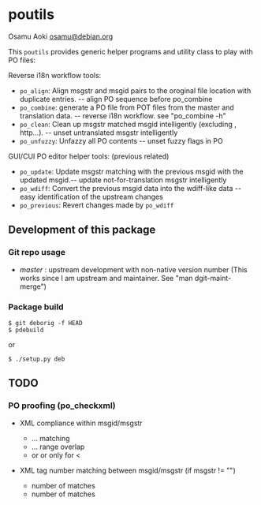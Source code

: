 # poutils

<!-- vi:se ts=4 sts=4 tw=78 et ai: -->

Osamu Aoki <osamu@debian.org>

This `poutils` provides generic helper programs and utility class to play with
PO files:

Reverse i18n workflow tools:

* `po_align`: Align msgstr and msgid pairs to the oroginal file location
  with duplicate entries.  -- align PO sequence before po_combine
* `po_combine`: generate a PO file from POT files from the master
  and translation data. --  reverse i18n workflow.  see "po_combine -h"
* `po_clean`: Clean up msgstr matched msgid intelligently (excluding
  <screen>, http...).  -- unset untranslated msgstr intelligently
* `po_unfuzzy`: Unfazzy all PO contents -- unset fuzzy flags in PO

GUI/CUI PO editor helper tools: (previous related)

* `po_update`: Update msgstr matching with the previous msgid with the
  updated msgid.-- update not-for-translation msgstr intelligently
* `po_wdiff`: Convert the previous msgid data into the wdiff-like data
   -- easy identification of the upstream changes
* `po_previous`: Revert changes made by `po_wdiff`

## Development of this package

### Git repo usage

* *master* : upstream development with non-native version number
  (This works since I am upstream and maintainer.  See "man dgit-maint-merge")

### Package build

    $ git deborig -f HEAD
    $ pdebuild

or

    $ ./setup.py deb

## TODO

### PO proofing (po_checkxml)

* XML compliance within msgid/msgstr

    * <XXX> ... </XXX> matching
    * <XXX> ... </XXX> range overlap
    * <XXX > or <XXX /> or </XXX> only for <

* XML tag number matching between msgid/msgstr (if msgstr != "")

    * number of <XXX> matches
    * number of <XXX /> matches

